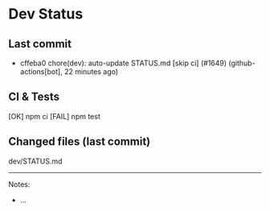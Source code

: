 # Dev Status

## Last commit
- cffeba0 chore(dev): auto-update STATUS.md [skip ci] (#1649) (github-actions[bot], 22 minutes ago)
## CI & Tests
[OK] npm ci
[FAIL] npm test

## Changed files (last commit)
dev/STATUS.md

---
Notes:
- ...
